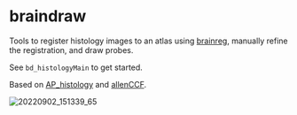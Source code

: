 # braindraw

Tools to register histology images to an atlas using [brainreg](https://github.com/brainglobe/brainreg), manually refine the registration, and draw probes.

See `bd_histologyMain` to get started.

Based on [AP_histology](https://github.com/petersaj/AP_histology) and [allenCCF](https://github.com/cortex-lab/allenCCF).

![20220902_151339_65](https://github.com/Julie-Fabre/braindraw/tree/master/image/20220902_151339_65.png) 
